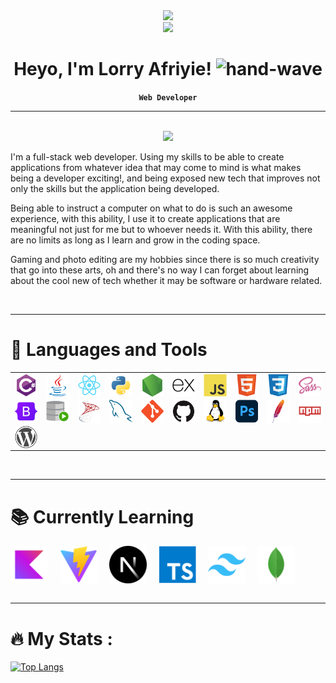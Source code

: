 <div align='center'>
    <img src="https://media.giphy.com/media/gjrYDwbjnK8x36xZIO/giphy.gif" width="200"/>
    <div id="badges">
        <a href='https://www.linkedin.com/in/lawrence-afriyie-9576b715a'>
            <img src="https://img.shields.io/badge/LinkedIn-blue?logo=linkedin&logoColor=white&style=for-the-badge" width="150"/>
        </a>
    </div>
</div>

<h1 align="center">
    Heyo, I'm Lorry Afriyie!
    <img src="https://media.giphy.com/media/hvRJCLFzcasrR4ia7z/giphy.gif" width="28" alt="hand-wave" />
</h1>
<div align="center">

**`Web Developer`**

</div>

---

<br />

<div align='center'>
    <img src="https://media.giphy.com/media/v1.Y2lkPTc5MGI3NjExM3NocmphZzJ4djMxZms0MGNwem13bnVsc3ZzamRudm9rbzNmeXp6biZlcD12MV9pbnRlcm5hbF9naWZfYnlfaWQmY3Q9Zw/dWesBcTLavkZuG35MI/giphy.gif" width="300"/>
</div>
<div>
    <p>
        I'm a full-stack web developer. Using my skills to be able to create applications from whatever idea that may come to mind is what makes 
        being a developer exciting!, and being exposed new tech that improves not only the skills but the application being developed.
    </p>
    <p>
        Being able to instruct a computer on what to do is such an awesome experience, with this ability, I use it to create applications that are meaningful not just for me but to whoever needs it. 
        With this ability, there are no limits as long as I learn and grow in the coding space.
    </p>
    <p>
        Gaming and photo editing are my hobbies since there is so much creativity that go into these arts, 
        oh and there's no way I can forget about learning about the cool new 
        of tech whether it may be software or hardware related.
    </p>
    <br/>
</div>

---

<div>
    <h1>🧰 Languages and Tools</h1>
</div>
<table aling="center">
        <tr>
            <td><img align="center" alt="c-sharp" src="https://github.com/devicons/devicon/blob/master/icons/csharp/csharp-original.svg" width="100px"  /></td>
            <td><img align="center" alt="java" src="https://github.com/devicons/devicon/blob/master/icons/java/java-original.svg" width="100px"  /></td>
            <td><img align="center" alt="React" width="100px" src="https://github.com/devicons/devicon/blob/master/icons/react/react-original.svg" /></td>
            <td><img align="center" alt="Python" src="https://github.com/devicons/devicon/blob/master/icons/python/python-original.svg" width="100px" /></td>
	    <td><img align="center" alt="Node.js" width="100px" src="https://github.com/devicons/devicon/blob/master/icons/nodejs/nodejs-original.svg" /></td>
	    <td><img align="center" alt="Express.js" width="100px" src="https://github.com/devicons/devicon/blob/master/icons/express/express-original.svg" /></td>
	    <td><img align="center" alt="JavaScript" width="100px" src="https://github.com/devicons/devicon/blob/master/icons/javascript/javascript-original.svg" /></td>
            <td><img align="center" alt="HTML5" width="100px" src="https://github.com/devicons/devicon/blob/master/icons/html5/html5-original.svg" /></td>
            <td><img align="center" alt="CSS3" width="100px" src="https://github.com/devicons/devicon/blob/master/icons/css3/css3-original.svg" /></td>
            <td><img align="center" alt="Sass" width="100px" src="https://raw.githubusercontent.com/github/explore/80688e429a7d4ef2fca1e82350fe8e3517d3494d/topics/sass/sass.png" /></td>
        </tr>
        <tr>
	    <td><img align="center" alt="bootstrap" src="https://github.com/devicons/devicon/blob/master/icons/bootstrap/bootstrap-original.svg"  width="100px" /></td>
	    <td><img align="center" alt="SQLServer" width="100px" src="https://github.com/devicons/devicon/blob/master/icons/sqldeveloper/sqldeveloper-original.svg"/></td>
            <td><img align="center" alt="mssql" src="https://github.com/devicons/devicon/blob/master/icons/microsoftsqlserver/microsoftsqlserver-original.svg"  width="100px" /></td>
            <td><img align="center" alt="MySQL" width="100px" src="https://github.com/devicons/devicon/blob/master/icons/mysql/mysql-original.svg" /></td>
            <td><img align="center" alt="Git" width="100px" src="https://github.com/devicons/devicon/blob/master/icons/git/git-original.svg" /></td>
	    <td><img align="center" alt="GitHub" width="100px" src="https://github.com/devicons/devicon/blob/master/icons/github/github-original.svg" /></td>
	    <td><img align="center" alt="Linux" width="100px" src="https://github.com/devicons/devicon/blob/master/icons/linux/linux-original.svg"></td>
            <td><img align="center" src="https://github.com/devicons/devicon/blob/master/icons/photoshop/photoshop-original.svg" alt="Photoshop" width="100px" /></td>
	    <td><img align="center" alt="Apache" width="100px" src="https://github.com/devicons/devicon/blob/master/icons/apache/apache-original.svg" /></td>
	    <td><img align="center" alt="npm" width="100px" src="https://github.com/devicons/devicon/blob/master/icons/npm/npm-original-wordmark.svg" /></td>
        </tr>
            <td><img align="center" alt="wordpress" width="100px" src="https://github.com/devicons/devicon/blob/master/icons/wordpress/wordpress-plain.svg" /></td>
        <tr>  
        </tr>
    </table>
<br/>

---

<div>
    <h1>📚 Currently Learning</h1>
    <div>
        <img align="center" src="https://github.com/devicons/devicon/blob/master/icons/kotlin/kotlin-original.svg" width="60px" style="margin-right: 15px" alt="kotlin" />
        <img align="center" alt="Vite.js" src="https://github.com/devicons/devicon/blob/master/icons/vitejs/vitejs-original.svg" width="60px" style="margin-right: 15px" />
        <img align="center" alt="Next.js" src="https://github.com/devicons/devicon/blob/master/icons/nextjs/nextjs-original.svg" width="60px" style="margin-right: 15px" />
	<img align="center" alt="Next.js" src="https://github.com/devicons/devicon/blob/master/icons/typescript/typescript-plain.svg" width="60px" style="margin-right: 15px" />
        <img align="center" alt="Tailwind" src="https://github.com/devicons/devicon/blob/master/icons/tailwindcss/tailwindcss-original.svg" width="60px" style="margin-right: 15px" />
        <img align="center" alt="MongoDB" src="https://github.com/devicons/devicon/blob/master/icons/mongodb/mongodb-original.svg" width="60px" style="margin-right: 15px" />
    </div>
    <br/>
</div>

---
# :fire: My Stats :
[![Top Langs](https://github-readme-stats.vercel.app/api/top-langs/?username=LorryAfriyie&layout=compact&theme=vision-friendly-dark)](https://github.com/anuraghazra/github-readme-stats)

<!--
Here are some ideas to get you started:
- 🔭 I’m currently working on ...
- 🌱 I’m currently learning ...
- 👯 I’m looking to collaborate on ...
- 🤔 I’m looking for help with ...
- 💬 Ask me about ...
- 📫 How to reach me: ...
- 😄 Pronouns: ...
- ⚡ Fun fact: ...
-->

<!---
LorryAfriyie/LorryAfriyie is a ✨ special ✨ repository because its `README.md` (this file) appears on your GitHub profile.
You can click the Preview link to take a look at your changes.
--->
